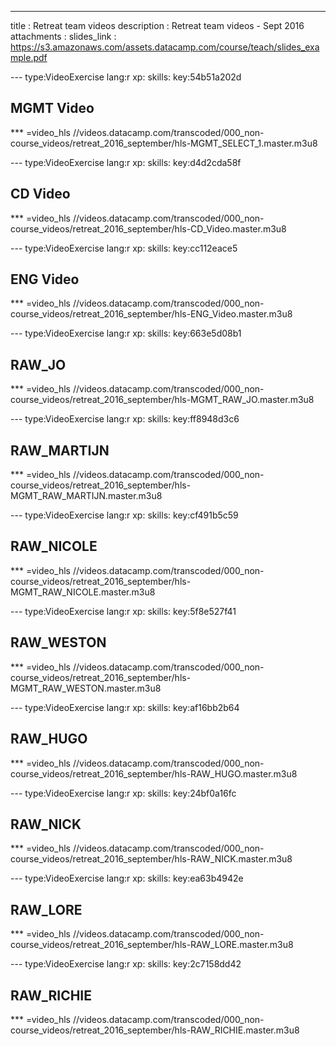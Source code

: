 ---
title       : Retreat team videos
description : Retreat team videos - Sept 2016
attachments :
  slides_link : https://s3.amazonaws.com/assets.datacamp.com/course/teach/slides_example.pdf



--- type:VideoExercise lang:r xp: skills: key:54b51a202d
## MGMT Video 


*** =video_hls 
//videos.datacamp.com/transcoded/000_non-course_videos/retreat_2016_september/hls-MGMT_SELECT_1.master.m3u8


--- type:VideoExercise lang:r xp: skills: key:d4d2cda58f
## CD Video


*** =video_hls 
//videos.datacamp.com/transcoded/000_non-course_videos/retreat_2016_september/hls-CD_Video.master.m3u8


--- type:VideoExercise lang:r xp: skills: key:cc112eace5
## ENG Video


*** =video_hls 
//videos.datacamp.com/transcoded/000_non-course_videos/retreat_2016_september/hls-ENG_Video.master.m3u8


--- type:VideoExercise lang:r xp: skills: key:663e5d08b1
## RAW_JO


*** =video_hls 
//videos.datacamp.com/transcoded/000_non-course_videos/retreat_2016_september/hls-MGMT_RAW_JO.master.m3u8


--- type:VideoExercise lang:r xp: skills: key:ff8948d3c6
## RAW_MARTIJN


*** =video_hls 
//videos.datacamp.com/transcoded/000_non-course_videos/retreat_2016_september/hls-MGMT_RAW_MARTIJN.master.m3u8


--- type:VideoExercise lang:r xp: skills: key:cf491b5c59
## RAW_NICOLE


*** =video_hls 
//videos.datacamp.com/transcoded/000_non-course_videos/retreat_2016_september/hls-MGMT_RAW_NICOLE.master.m3u8


--- type:VideoExercise lang:r xp: skills: key:5f8e527f41
## RAW_WESTON


*** =video_hls 
//videos.datacamp.com/transcoded/000_non-course_videos/retreat_2016_september/hls-MGMT_RAW_WESTON.master.m3u8


--- type:VideoExercise lang:r xp: skills: key:af16bb2b64
## RAW_HUGO


*** =video_hls 
//videos.datacamp.com/transcoded/000_non-course_videos/retreat_2016_september/hls-RAW_HUGO.master.m3u8

--- type:VideoExercise lang:r xp: skills: key:24bf0a16fc
## RAW_NICK


*** =video_hls 
//videos.datacamp.com/transcoded/000_non-course_videos/retreat_2016_september/hls-RAW_NICK.master.m3u8


--- type:VideoExercise lang:r xp: skills: key:ea63b4942e
## RAW_LORE

*** =video_hls 
//videos.datacamp.com/transcoded/000_non-course_videos/retreat_2016_september/hls-RAW_LORE.master.m3u8


--- type:VideoExercise lang:r xp: skills: key:2c7158dd42
## RAW_RICHIE

*** =video_hls 
//videos.datacamp.com/transcoded/000_non-course_videos/retreat_2016_september/hls-RAW_RICHIE.master.m3u8
